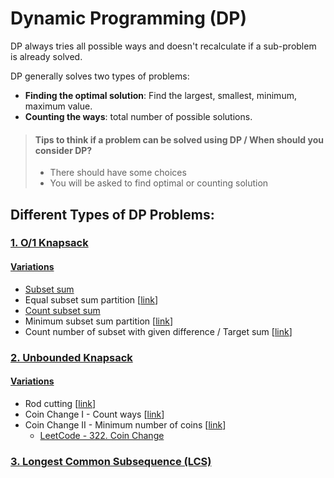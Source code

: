 # Dynamic Programming (DP)

DP always tries all possible ways and doesn't recalculate if a sub-problem is already solved.

DP generally solves two types of problems:

* **Finding the optimal solution**: Find the largest, smallest, minimum, maximum value.
* **Counting the ways**: total number of possible solutions.

> #### Tips to think if a problem can be solved using DP / When should you consider DP?
> * There should have some choices
> * You will be asked to find optimal or counting solution

## Different Types of DP Problems:

### [1. O/1 Knapsack](./knapsack/zero_one_knapsack/Zero-one%20Knapsack.md)

#### <u>Variations</u>

* [Subset sum](./knapsack/zero_one_knapsack/Subset%20Sum.md)
* Equal subset sum partition [<a href="https://practice.geeksforgeeks.org/problems/subset-sum-problem2014/1">link</a>]
* [Count subset sum](./knapsack/zero_one_knapsack/Subset%20Sum%20Count.md)
* Minimum subset sum
  partition [<a href="https://practice.geeksforgeeks.org/problems/minimum-sum-partition3317/1">link</a>]
* Count number of subset with given difference / Target
  sum [<a href="https://practice.geeksforgeeks.org/problems/target-sum-1626326450/1">link</a>]

### [2. Unbounded Knapsack](./knapsack/un_bounded_knapsack/Unbounded%20Knapsack.md)

#### <u>Variations</u>

* Rod cutting [<a href="https://practice.geeksforgeeks.org/problems/rod-cutting0840/1">link</a>]
* Coin Change I - Count ways [<a href="https://practice.geeksforgeeks.org/problems/coin-change2448/1">link</a>]
* Coin Change II - Minimum number of
  coins [<a href="https://practice.geeksforgeeks.org/problems/number-of-coins1824/1">link</a>]
    * <a href="https://leetcode.com/problems/coin-change/">LeetCode - 322. Coin Change</a>

### [3. Longest Common Subsequence (LCS)](./longest_common_subsequence/LCS.md)
